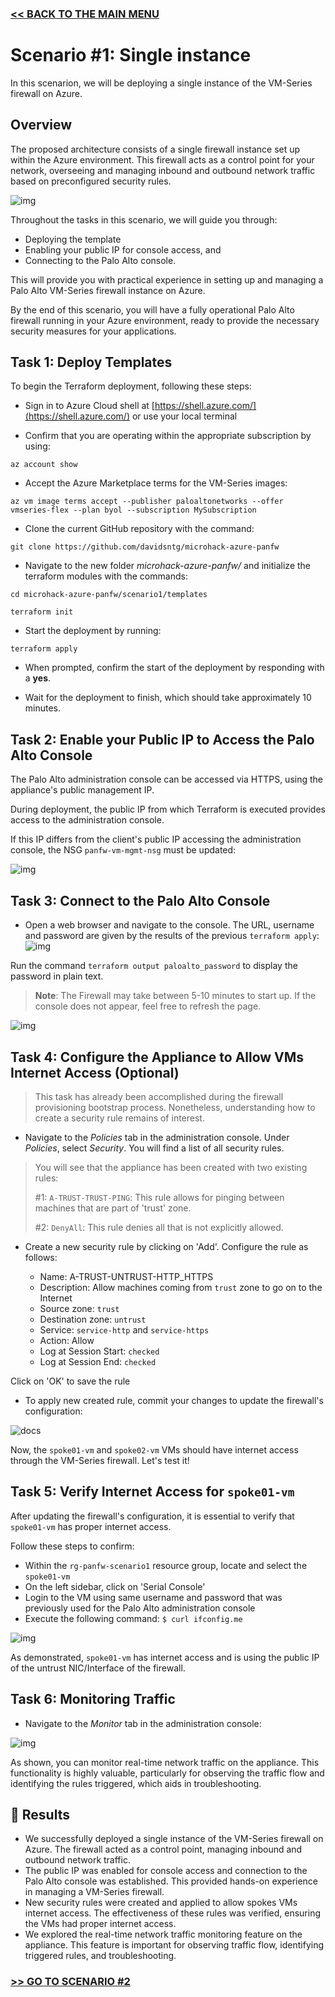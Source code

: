 ### [<< BACK TO THE MAIN MENU](../README.md)

# Scenario #1: Single instance

In this scenarion, we will be deploying a single instance of the VM-Series firewall on Azure.

## Overview

The proposed architecture consists of a single firewall instance set up within the Azure environment. This firewall acts as a control point for your network, overseeing and managing inbound and outbound network traffic based on preconfigured security rules.

![img](docs/scenario1-architecture.png)

Throughout the tasks in this scenario, we will guide you through:
* Deploying the template
* Enabling your public IP for console access, and 
* Connecting to the Palo Alto console. 

This will provide you with practical experience in setting up and managing a Palo Alto VM-Series firewall instance on Azure.

By the end of this scenario, you will have a fully operational Palo Alto firewall running in your Azure environment, ready to provide the necessary security measures for your applications.

## Task 1: Deploy Templates

To begin the Terraform deployment, following these steps:

- Sign in to Azure Cloud shell at [https://shell.azure.com/](https://shell.azure.com/) or use your local terminal

- Confirm that you are operating within the appropriate subscription by using:

`az account show`

- Accept the Azure Marketplace terms for the VM-Series images:

`az vm image terms accept --publisher paloaltonetworks --offer vmseries-flex --plan byol --subscription MySubscription` 

- Clone the current GitHub repository with the command: 

`git clone https://github.com/davidsntg/microhack-azure-panfw`

- Navigate to the new folder *microhack-azure-panfw/* and initialize the terraform modules with the commands:

`cd microhack-azure-panfw/scenario1/templates`

`terraform init`

- Start the deployment by running:

`terraform apply`

- When prompted, confirm the start of the deployment by responding with a **yes**.

- Wait for the deployment to finish, which should take approximately 10 minutes.


## Task 2: Enable your Public IP to Access the Palo Alto Console

The Palo Alto administration console can be accessed via HTTPS, using the appliance's public management IP.

During deployment, the public IP from which Terraform is executed provides access to the administration console. 

If this IP differs from the client's public IP accessing the administration console, the NSG `panfw-vm-mgmt-nsg` must be updated:

![img](docs/scenario1-allowmgmntnsgpubip.png)


## Task 3: Connect to the Palo Alto Console

- Open a web browser and navigate to the console. The URL, username and password are given by the results of the previous `terraform apply`:
![img](docs/terraform_apply.png)

Run the command `terraform output paloalto_password` to display the password in plain text.

> **Note**: The Firewall may take between 5-10 minutes to start up. If the console does not appear, feel free to refresh the page.

![img](docs/panfw_login.png)

## Task 4: Configure the Appliance to Allow VMs Internet Access (Optional)

> This task has already been accomplished during the firewall provisioning bootstrap process. Nonetheless, understanding how to create a security rule remains of interest.

* Navigate to the *Policies* tab in the administration console. Under *Policies*, select *Security*. You will find a list of all security rules.

> You will see that the appliance has been created with two existing rules:
>  
> #1: `A-TRUST-TRUST-PING`: This rule allows for pinging between machines that are part of 'trust' zone.
>
> #2: `DenyAll`: This rule denies all that is not explicitly allowed.

* Create a new security rule by clicking on 'Add'. Configure the rule as follows:
  
  * Name: A-TRUST-UNTRUST-HTTP_HTTPS
  * Description: Allow machines coming from `trust` zone to go on to the Internet
  * Source zone: `trust`
  * Destination zone: `untrust`
  * Service: `service-http` and `service-https`
  * Action: Allow
  * Log at Session Start: `checked`
  * Log at Session End: `checked`

Click on 'OK' to save the rule

* To apply new created rule, commit your changes to update the firewall's configuration:

![docs](docs/panfw_commit.png)

Now, the `spoke01-vm` and `spoke02-vm` VMs should have internet access through the VM-Series firewall. Let's test it!


## Task 5: Verify Internet Access for `spoke01-vm`

After updating the firewall's configuration, it is essential to verify that `spoke01-vm` has proper internet access.

Follow these steps to confirm:

* Within the `rg-panfw-scenario1` resource group, locate and select the `spoke01-vm`
* On the left sidebar, click on 'Serial Console'
* Login to the VM using same username and password that was previously used for the Palo Alto administration console
* Execute the following command: `$ curl ifconfig.me` 

![img](docs/spoke01-vm_check_internet_access.png)

As demonstrated, `spoke01-vm` has internet access and is using the public IP of the untrust NIC/Interface of the firewall.

## Task 6: Monitoring Traffic

* Navigate to the *Monitor* tab in the administration console:

![img](docs/panfw_monitor.png)

As shown, you can monitor real-time network traffic on the appliance. This functionality is highly valuable, particularly for observing the traffic flow and identifying the rules triggered, which aids in troubleshooting.


## 🏁 Results

* We successfully deployed a single instance of the VM-Series firewall on Azure. The firewall acted as a control point, managing inbound and outbound network traffic.
* The public IP was enabled for console access and connection to the Palo Alto console was established. This provided hands-on experience in managing a VM-Series firewall.
* New security rules were created and applied to allow spokes VMs internet access. The effectiveness of these rules was verified, ensuring the VMs had proper internet access.
* We explored the real-time network traffic monitoring feature on the appliance. This feature is important for observing traffic flow, identifying triggered rules, and troubleshooting.

### [>> GO TO SCENARIO #2](../scenario2/README.md)
